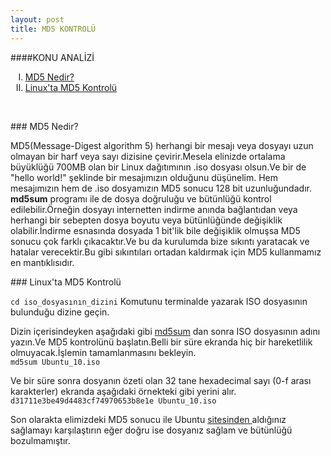 ```yaml
---
layout: post
title: MD5 KONTROLÜ
---
```

####KONU ANALİZİ
<ol type="I">
<li> <a href="#md5-ne"> MD5 Nedir? </a> </li>
<li> <a href="#md5-kontrol"> Linux'ta MD5 Kontrolü </a> </li> 
</ol><br>
 
###<a id="md5-ne"> MD5 Nedir? </a> 

 MD5(Message-Digest algorithm 5) herhangi bir mesajı veya dosyayı uzun olmayan bir harf veya sayı dizisine çevirir.Mesela elinizde ortalama büyüklüğü 700MB olan bir Linux dağıtımının .iso dosyası olsun.Ve bir de "hello world!" şeklinde bir mesajımızın olduğunu düşünelim. Hem mesajımızın hem de .iso dosyamızın MD5 sonucu 128 bit uzunluğundadır.<br>
 <b>md5sum</b> programı ile de dosya doğruluğu ve bütünlüğü kontrol edilebilir.Örneğin dosyayı internetten indirme anında bağlantıdan veya herhangi bir sebepten dosya boyutu veya bütünlüğünde değişiklik olabilir.İndirme esnasında dosyada 1 bit'lik bile değişiklik olmuşsa MD5 sonucu çok farklı çıkacaktır.Ve bu da kurulumda bize sıkıntı yaratacak ve hatalar verecektir.Bu gibi sıkıntıları ortadan kaldırmak için MD5 kullanmamız en mantıklısıdır.
    
###<a id="md5-kontrol"> Linux'ta MD5 Kontrolü </a>

<code>cd iso_dosyasının_dizini</code> 
Komutunu terminalde yazarak ISO dosyasının bulunduğu dizine geçin.

Dizin içerisindeyken aşağıdaki gibi <u>md5sum</u> dan sonra ISO dosyasının adını yazın.Ve MD5 kontrolünü başlatın.Belli bir süre ekranda hiç bir hareketlilik olmuyacak.İşlemin tamamlanmasını bekleyin.<br>
<code>md5sum Ubuntu_10.iso</code>

Ve bir süre sonra dosyanın özeti olan 32 tane hexadecimal sayı (0-f arası karakterler) ekranda aşağıdaki örnekteki gibi yerini alır.<br>
<code>d31711e3be49d4483cf74970653b8e1e  Ubuntu_10.iso</code>

Son olarakta elimizdeki MD5 sonucu ile Ubuntu <a href = "https://help.ubuntu.com/community/UbuntuHashes"> sitesinden </a> aldığınız sağlamayı karşılaştırın eğer doğru ise dosyanız sağlam ve bütünlüğü bozulmamıştır.






















































